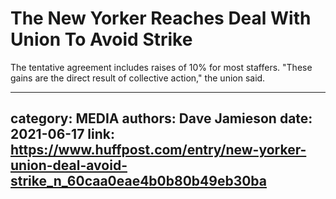 # The New Yorker Reaches Deal With Union To Avoid Strike

The tentative agreement includes raises of 10% for most staffers. "These gains are the direct result of collective action," the union said.

---
category: MEDIA
authors: Dave Jamieson
date: 2021-06-17
link: https://www.huffpost.com/entry/new-yorker-union-deal-avoid-strike_n_60caa0eae4b0b80b49eb30ba
---
